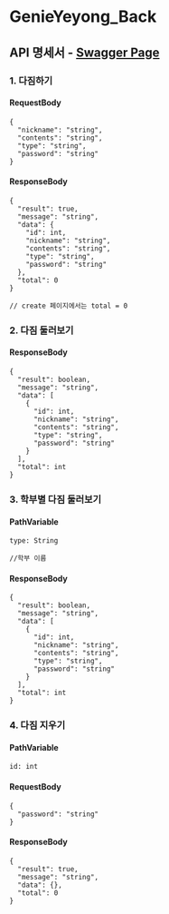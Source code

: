 # GenieYeyong_Back
## API 명세서 - [Swagger Page](http://172.18.140.44:8080/)
### 1. 다짐하기
#### RequestBody
  
```
{
  "nickname": "string",
  "contents": "string",
  "type": "string",
  "password": "string"
}
```

#### ResponseBody
```
{
  "result": true,
  "message": "string",
  "data": {
    "id": int,
    "nickname": "string",
    "contents": "string",
    "type": "string",
    "password": "string"
  },
  "total": 0
}

// create 페이지에서는 total = 0
```


### 2. 다짐 둘러보기
#### ResponseBody
```
{
  "result": boolean,
  "message": "string",
  "data": [
    {
      "id": int,
      "nickname": "string",
      "contents": "string",
      "type": "string",
      "password": "string"
    }
  ],
  "total": int
}
```

### 3. 학부별 다짐 둘러보기
#### PathVariable
```
type: String

//학부 이름
```

#### ResponseBody
```
{
  "result": boolean,
  "message": "string",
  "data": [
    {
      "id": int,
      "nickname": "string",
      "contents": "string",
      "type": "string",
      "password": "string"
    }
  ],
  "total": int
}
```
### 4. 다짐 지우기
#### PathVariable
```
id: int
```
#### RequestBody
```
{
  "password": "string"
}
```
#### ResponseBody
```
{
  "result": true,
  "message": "string",
  "data": {},
  "total": 0
}
```
